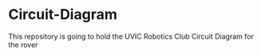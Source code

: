 # Circuit-Diagram
This repository is going to hold the UVIC Robotics Club Circuit Diagram for the rover
